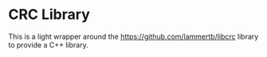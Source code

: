 # CRC Library
This is a light wrapper around the https://github.com/lammertb/libcrc library to provide a C++ library.
